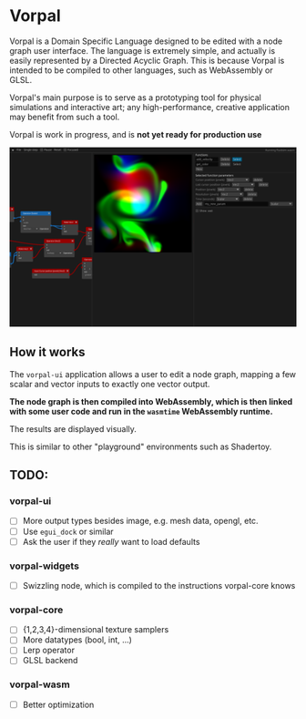 # Vorpal
Vorpal is a Domain Specific Language designed to be edited with a node graph user interface. The language is extremely simple, and actually is easily represented by a Directed Acyclic Graph. This is because Vorpal is intended to be compiled to other languages, such as WebAssembly or GLSL.

Vorpal's main purpose is to serve as a prototyping tool for physical simulations and interactive art; any high-performance, creative application may benefit from such a tool.

Vorpal is work in progress, and is **not yet ready for production use**

![Demo of using Vorpal](demo.png)

## How it works
The `vorpal-ui` application allows a user to edit a node graph, mapping a few scalar and vector inputs to exactly one vector output. 

**The node graph is then compiled into WebAssembly, which is then linked with some user code and run in the `wasmtime` WebAssembly runtime.**

The results are displayed visually.

This is similar to other "playground" environments such as Shadertoy.

## TODO:
### vorpal-ui 
- [ ] More output types besides image, e.g. mesh data, opengl, etc.
- [ ] Use `egui_dock` or similar
- [ ] Ask the user if they _really_ want to load defaults

### vorpal-widgets
- [ ] Swizzling node, which is compiled to the instructions vorpal-core knows

### vorpal-core
- [ ] {1,2,3,4}-dimensional texture samplers
- [ ] More datatypes (bool, int, ...)
- [ ] Lerp operator
- [ ] GLSL backend

### vorpal-wasm
- [ ] Better optimization
